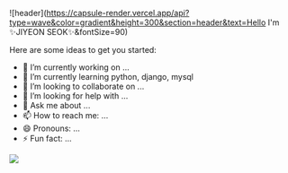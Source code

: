 <!--### Hi there 👋 -->
![header](https://capsule-render.vercel.app/api?type=wave&color=gradient&height=300&section=header&text=Hello I'm ✨JIYEON SEOK✨&fontSize=90)



Here are some ideas to get you started:

- 🔭 I’m currently working on ...
- 🌱 I’m currently learning python, django, mysql
- 👯 I’m looking to collaborate on ...
- 🤔 I’m looking for help with ...
- 💬 Ask me about ...
- 📫 How to reach me: ...
- 😄 Pronouns: ...
- ⚡ Fun fact: ...

<a><img src="https://img.shields.io/badge/Python-3766AB?style=flat-square&logo=Python&logoColor=white"/></a>
